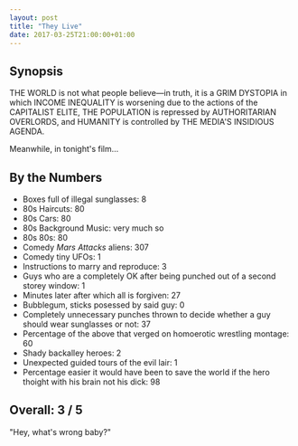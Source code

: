 ```yaml
---
layout: post
title: "They Live"
date: 2017-03-25T21:00:00+01:00
---
```


## Synopsis

THE WORLD is not what people believe&mdash;in truth, it is a GRIM DYSTOPIA in which INCOME INEQUALITY is worsening due to the actions of the CAPITALIST ELITE, THE POPULATION is repressed by AUTHORITARIAN OVERLORDS, and HUMANITY is controlled by THE MEDIA'S INSIDIOUS AGENDA.

Meanwhile, in tonight's film...

## By the Numbers

* Boxes full of illegal sunglasses: 8
* 80s Haircuts: 80
* 80s Cars: 80
* 80s Background Music: very much so
* 80s 80s: 80
* Comedy *Mars Attacks* aliens: 307
* Comedy tiny UFOs: 1
* Instructions to marry and reproduce: 3
* Guys who are a completely OK after being punched out of a second storey window: 1
* Minutes later after which all is forgiven: 27
* Bubblegum, sticks posessed by said guy: 0
* Completely unnecessary punches thrown to decide whether a guy should wear sunglasses or not: 37
* Percentage of the above that verged on homoerotic wrestling montage: 60
* Shady backalley heroes: 2
* Unexpected guided tours of the evil lair: 1
* Percentage easier it would have been to save the world if the hero thoight with his brain not his dick: 98

## Overall: 3 / 5

"Hey, what's wrong baby?"

